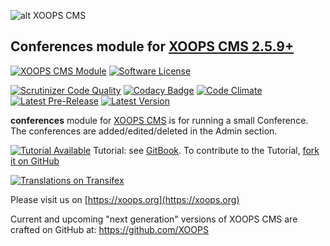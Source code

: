 ![alt XOOPS CMS](https://xoops.org/images/logoXoopsPhp8_400.png)

## Conferences module for [XOOPS CMS 2.5.9+](https://xoops.org)

[![XOOPS CMS Module](https://img.shields.io/badge/XOOPS%20CMS-Module-blue.svg)](https://xoops.org)
[![Software License](https://img.shields.io/badge/license-GPL-brightgreen.svg?style=flat)](https://www.gnu.org/licenses/gpl-2.0.html)

[![Scrutinizer Code Quality](https://img.shields.io/scrutinizer/g/mambax7/conferences.svg?style=flat)](https://scrutinizer-ci.com/g/mambax7/conferences/?branch=master)
[![Codacy Badge](https://api.codacy.com/project/badge/grade/2d27c0023ee54f0b9ba2b5d17a68b2a5)](https://www.codacy.com/app/mambax7/conferences)
[![Code Climate](https://img.shields.io/codeclimate/github/mambax7/conferences.svg?style=flat)](https://codeclimate.com/github/mambax7/conferences)
[![Latest Pre-Release](https://img.shields.io/github/tag/XoopsModules25x/conferences.svg?style=flat)](https://github.com/XoopsModules25x/conferences/tags/)
[![Latest Version](https://img.shields.io/github/release/XoopsModules25x/conferences.svg?style=flat)](https://github.com/XoopsModules25x/conferences/releases/)

**conferences** module for [XOOPS CMS](https://xoops.org) is for running a small Conference. The conferences are added/edited/deleted in the Admin section.

[![Tutorial Available](https://xoops.org/images/tutorial-available-blue.svg)](https://xoops.gitbook.io/conferences-tutorial/) Tutorial: see [GitBook](https://xoops.gitbook.io/conferences-tutorial/). To contribute to the Tutorial, [fork it on GitHub](https://github.com/XoopsDocs/conferences-tutorial)

[![Translations on Transifex](https://xoops.org/images/translations-transifex-blue.svg)](https://www.transifex.com/xoops)

Please visit us on  [https://xoops.org](https://xoops.org)

Current and upcoming "next generation" versions of XOOPS CMS are crafted on GitHub at: https://github.com/XOOPS
